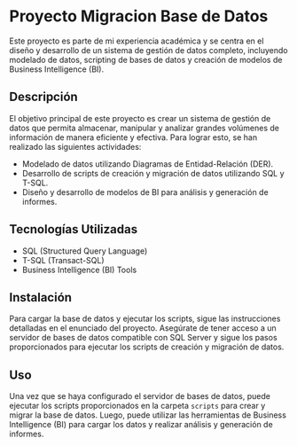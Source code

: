# Proyecto Migracion Base de Datos

Este proyecto es parte de mi experiencia académica y se centra en el diseño y desarrollo de un sistema de gestión de datos completo, incluyendo modelado de datos, scripting de bases de datos y creación de modelos de Business Intelligence (BI).

## Descripción

El objetivo principal de este proyecto es crear un sistema de gestión de datos que permita almacenar, manipular y analizar grandes volúmenes de información de manera eficiente y efectiva. Para lograr esto, se han realizado las siguientes actividades:

- Modelado de datos utilizando Diagramas de Entidad-Relación (DER).
- Desarrollo de scripts de creación y migración de datos utilizando SQL y T-SQL.
- Diseño y desarrollo de modelos de BI para análisis y generación de informes.

## Tecnologías Utilizadas

- SQL (Structured Query Language)
- T-SQL (Transact-SQL)
- Business Intelligence (BI) Tools

## Instalación

Para cargar la base de datos y ejecutar los scripts, sigue las instrucciones detalladas en el enunciado del proyecto. Asegúrate de tener acceso a un servidor de bases de datos compatible con SQL Server y sigue los pasos proporcionados para ejecutar los scripts de creación y migración de datos.


## Uso

Una vez que se haya configurado el servidor de bases de datos, puede ejecutar los scripts proporcionados en la carpeta `scripts` para crear y migrar la base de datos. Luego, puede utilizar las herramientas de Business Intelligence (BI) para cargar los datos y realizar análisis y generación de informes.

